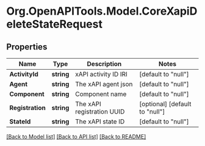 # Org.OpenAPITools.Model.CoreXapiDeleteStateRequest

## Properties

Name | Type | Description | Notes
------------ | ------------- | ------------- | -------------
**ActivityId** | **string** | xAPI activity ID IRI | [default to "null"]
**Agent** | **string** | The xAPI agent json | [default to "null"]
**Component** | **string** | Component name | [default to "null"]
**Registration** | **string** | The xAPI registration UUID | [optional] [default to "null"]
**StateId** | **string** | The xAPI state ID | [default to "null"]

[[Back to Model list]](../README.md#documentation-for-models) [[Back to API list]](../README.md#documentation-for-api-endpoints) [[Back to README]](../README.md)

